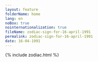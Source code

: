 ```yaml
---
layout: feature
folderName: home
lang: en
noBox: true
nointernationalization: true
fileName: zodiac-sign-for-16-april-1991
permalink: zodiac-sign-for-16-april-1991
date: 16-04-1991
---
```

{% include zodiac.html %}
